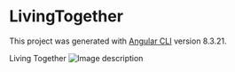 # LivingTogether

This project was generated with [Angular CLI](https://github.com/angular/angular-cli) version 8.3.21.

Living Together
![Image description](living_together.gif)

